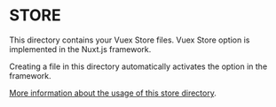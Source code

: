 # STORE

This directory contains your Vuex Store files.
Vuex Store option is implemented in the Nuxt.js framework.

Creating a file in this directory automatically activates the option in the framework.

[More information about the usage of this store directory](https://nuxtjs.org/docs/2.x/directory-structure/store).
